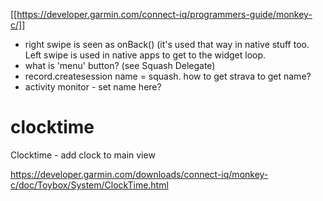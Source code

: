 ﻿﻿[[https://developer.garmin.com/connect-iq/programmers-guide/monkey-c/]]* right swipe is seen as onBack() (it's used that way in native stuff too. Left swipe is used in native apps to get to the widget loop. * what is 'menu' button? (see Squash Delegate)* record.createsession name = squash. how to get strava to get name?* activity monitor - set name here?# clocktimeClocktime - add clock to main viewhttps://developer.garmin.com/downloads/connect-iq/monkey-c/doc/Toybox/System/ClockTime.html